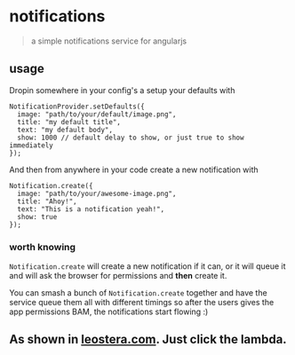 # notifications
> a simple notifications service for angularjs

## usage
Dropin somewhere in your config's a setup your defaults with

```
NotificationProvider.setDefaults({
  image: "path/to/your/default/image.png",
  title: "my default title",
  text: "my default body",
  show: 1000 // default delay to show, or just true to show immediately
});
```

And then from anywhere in your code create a new notification with

```
Notification.create({
  image: "path/to/your/awesome-image.png",
  title: "Ahoy!",
  text: "This is a notification yeah!",
  show: true
});
```

### worth knowing

`Notification.create` will create a new notification if it can, or it will queue it and will ask the browser for permissions and __then__ create it.

You can smash a bunch of `Notification.create` together and have the service queue them all with different timings so after the users gives the app permissions BAM, the notifications start flowing :)

## As shown in [leostera.com](leostera.com). Just click the lambda.
